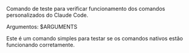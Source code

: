 Comando de teste para verificar funcionamento dos comandos personalizados do Claude Code.

Argumentos: $ARGUMENTS

Este é um comando simples para testar se os comandos nativos estão funcionando corretamente.